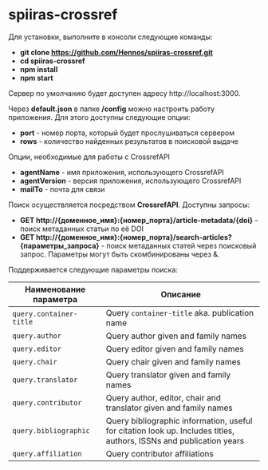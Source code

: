 # spiiras-crossref

Для установки, выполните в консоли следующие команды:

- **git clone https://github.com/Hennos/spiiras-crossref.git**
- **cd spiiras-crossref**
- **npm install**
- **npm start**

Сервер по умолчанию будет доступен адресу http://localhost:3000.

Через **default.json** в папке **/config** можно настроить работу приложения. Для этого доступны следующие опции:

- **port** - номер порта, который будет прослушиваться сервером
- **rows** - количество найденных результатов в поисковой выдаче

Опции, необходимые для работы с CrossrefAPI

- **agentName** - имя приложения, использующего CrossrefAPI
- **agentVersion** - версия приложения, использующего CrossrefAPI
- **mailTo** - почта для связи

Поиск осуществляется посредством **CrossrefAPI**. Доступны запросы:

- **GET http://{доменное_имя}:{номер_порта}/article-metadata/{doi}** - поиск метаданных статьи по её DOI
- **GET http://{доменное_имя}:{номер_порта}/search-articles?{параметры_запроса}** - поиск метаданных статей через поисковый запроc. Параметры могут быть скомбинированы через &.

Поддерживается следующие параметры поиска:

| Наименование параметра  | Описание                                                                                                            |
| ----------------------- | ------------------------------------------------------------------------------------------------------------------- |
| `query.container-title` | Query `container-title` aka. publication name                                                                       |
| `query.author`          | Query author given and family names                                                                                 |
| `query.editor`          | Query editor given and family names                                                                                 |
| `query.chair`           | Query chair given and family names                                                                                  |
| `query.translator`      | Query translator given and family names                                                                             |
| `query.contributor`     | Query author, editor, chair and translator given and family names                                                   |
| `query.bibliographic`   | Query bibliographic information, useful for citation look up. Includes titles, authors, ISSNs and publication years |
| `query.affiliation`     | Query contributor affiliations                                                                                      |
